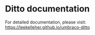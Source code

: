 # Ditto documentation

For detailed documentation, please visit: <https://leekelleher.github.io/umbraco-ditto>
